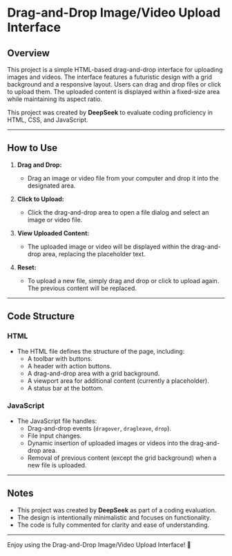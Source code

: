 # Drag-and-Drop Image/Video Upload Interface

## Overview
This project is a simple HTML-based drag-and-drop interface for uploading images and videos. The interface features a futuristic design with a grid background and a responsive layout. Users can drag and drop files or click to upload them. The uploaded content is displayed within a fixed-size area while maintaining its aspect ratio.

This project was created by **DeepSeek** to evaluate coding proficiency in HTML, CSS, and JavaScript.

---

## How to Use
1. **Drag and Drop:**
   - Drag an image or video file from your computer and drop it into the designated area.

2. **Click to Upload:**
   - Click the drag-and-drop area to open a file dialog and select an image or video file.

3. **View Uploaded Content:**
   - The uploaded image or video will be displayed within the drag-and-drop area, replacing the placeholder text.

4. **Reset:**
   - To upload a new file, simply drag and drop or click to upload again. The previous content will be replaced.

---

## Code Structure
### HTML
- The HTML file defines the structure of the page, including:
  - A toolbar with buttons.
  - A header with action buttons.
  - A drag-and-drop area with a grid background.
  - A viewport area for additional content (currently a placeholder).
  - A status bar at the bottom.

### JavaScript
- The JavaScript file handles:
  - Drag-and-drop events (`dragover`, `dragleave`, `drop`).
  - File input changes.
  - Dynamic insertion of uploaded images or videos into the drag-and-drop area.
  - Removal of previous content (except the grid background) when a new file is uploaded.

---

## Notes
- This project was created by **DeepSeek** as part of a coding evaluation.
- The design is intentionally minimalistic and focuses on functionality.
- The code is fully commented for clarity and ease of understanding.

---

Enjoy using the Drag-and-Drop Image/Video Upload Interface! 🚀
